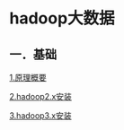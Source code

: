 # hadoop大数据

## 一．基础

[1.原理概要](hadoop-introduce.md)

[2.hadoop2.x安装](hadoop2.x-install.md)

[3.hadoop3.x安装](hadoop3.x-install.md)